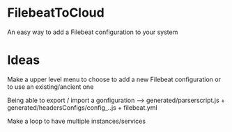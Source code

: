 # FilebeatToCloud
An easy way to add a Filebeat configuration to your system

# Ideas

Make a upper level menu to choose to add a new Filebeat configuration or to use an existing/ancient one

Being able to export / import a gonfiguration --> generated/parserscript.js + generated/headersConfigs/config_..js + filebeat.yml

Make a loop to have multiple instances/services